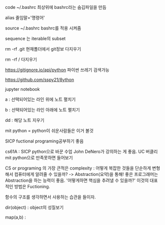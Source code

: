 code ~/.bashrc  최상위에 bashrc라는 숨김파일을 만듬

alias 줄임말='명령어'

source ~/.bashrc bashrc를 적용 시켜줌

 sequence  는 iterable의 subset

rm -rf .git 현재폴더에서 git정보 다지우기

rm -rf / 다지우기

https://gitignore.io/api/python 파이썬 쓰레기 검색가능

https://github.com/sspy21/8ython

jupyter notebook

a : 선택되어있는 라인 위에 노트 펼치기

b : 선택되어있는 라인 아래에 노트 펼치기

dd : 해당 노트 지우기

mit python = python이 쉬운사람들은 이거 볼것

SICP fuctional programing공부하기 좋음

cs61A : SICP python으로 바꾼 수업 John DeNero가 강의하는 게 좋음. UC 버클리 mit python으로 만족못하면 들어보기

CS or programing 의 가장 큰적은 complexity : 어떻게 복잡한 것들을 단순하게 변형해서 컴퓨터에게 알려줄 수 있을까? -> Abstraction(요약)을 통해! 좋은 프로그래머는 Abstraction을 하는 능력이 좋음. '어떻게하면 핵심을 추려낼 수 있을까?' 이것의 대표적인 방법은 Fuctioning. 

함수의 구조를 생각하면서 사용하는 습관을 들이자.

dir(object) : object의 성질보기

map(a,b) :